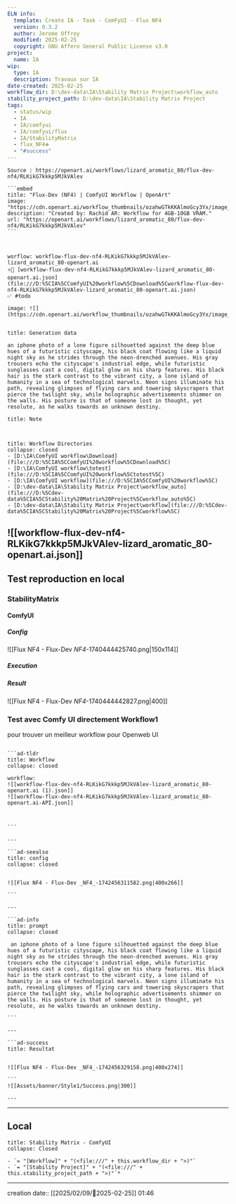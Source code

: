 ```yaml
---
ELN info:
  template: Create IA - Task - ComFyUI - Flux NF4
  version: 0.3.2
  author: Jerome Offroy
  modified: 2025-02-25
  copyright: GNU Affero General Public License v3.0
project:
  name: IA
wip:
  type: IA
  description: Travaux sur IA
date-created: 2025-02-25
workflow_dir: D:\dev-data\IA\Stability Matrix Project\workflow_auto
stability_project_path: D:\dev-data\IA\Stability Matrix Project
tags:
  - status/wip
  - IA
  - IA/comfyui
  - IA/comfyui/flux
  - IA/StabilityMatrix
  - flux_NF4➕
  - "#success"
---
```

``````ad-tip
Source : https://openart.ai/workflows/lizard_aromatic_80/flux-dev-nf4/RLKikG7kkkp5MJkVAlev

```embed 
title: "Flux-Dev (NF4) | ComfyUI Workflow | OpenArt"
image: "https://cdn.openart.ai/workflow_thumbnails/ozahwGTkKKAlmoGcy3Yx/image_zErkaJfs_1723411799672_raw.jpg"
description: "Created by: Rachid AR: Workflow for 4GB-10GB VRAM."
url: "https://openart.ai/workflows/lizard_aromatic_80/flux-dev-nf4/RLKikG7kkkp5MJkVAlev"
```



worflow: workflow-flux-dev-nf4-RLKikG7kkkp5MJkVAlev-lizard_aromatic_80-openart.ai
⭐🚧 [workflow-flux-dev-nf4-RLKikG7kkkp5MJkVAlev-lizard_aromatic_80-openart.ai.json](file:///D:%5CIA%5CComfyUI%20workflow%5CDownload%5Cworkflow-flux-dev-nf4-RLKikG7kkkp5MJkVAlev-lizard_aromatic_80-openart.ai.json)
✅ #todo

image: ![](https://cdn.openart.ai/workflow_thumbnails/ozahwGTkKKAlmoGcy3Yx/image_zErkaJfs_1723411799672_raw.jpg)


``````

````ad-quote
title: Generation data

an iphone photo of a lone figure silhouetted against the deep blue hues of a futuristic cityscape, his black coat flowing like a liquid night sky as he strides through the neon-drenched avenues. His gray trousers echo the cityscape's industrial edge, while futuristic sunglasses cast a cool, digital glow on his sharp features. His black hair is the stark contrast to the vibrant city, a lone island of humanity in a sea of technological marvels. Neon signs illuminate his path, revealing glimpses of flying cars and towering skyscrapers that pierce the twilight sky, while holographic advertisements shimmer on the walls. His posture is that of someone lost in thought, yet resolute, as he walks towards an unknown destiny.

````

```ad-note
title: Note



```
```ad-info
title: Workflow Directories
collapse: closed
- [D:\IA\ComfyUI workflow\Download](file:///D:%5CIA%5CComfyUI%20workflow%5CDownload%5C)
- [D:\IA\ComfyUI workflow\totest](file:///D:%5CIA%5CComfyUI%20workflow%5Ctotest%5C)
- [D:\IA\ComfyUI workflow](file:///D:%5CIA%5CComfyUI%20workflow%5C)
- [D:\dev-data\IA\Stability Matrix Project\workflow_auto](file:///D:%5Cdev-data%5CIA%5CStability%20Matrix%20Project%5Cworkflow_auto%5C)
- [D:\dev-data\IA\Stability Matrix Project\workflow](file:///D:%5Cdev-data%5CIA%5CStability%20Matrix%20Project%5Cworkflow%5C)
```

![[workflow-flux-dev-nf4-RLKikG7kkkp5MJkVAlev-lizard_aromatic_80-openart.ai.json]]
---


## Test reproduction en local
### StabilityMatrix


#### ComfyUI
##### Config
![[Flux NF4 - Flux-Dev _NF4_-1740444425740.png|150x114]]
##### Execution
##### Result
![[Flux NF4 - Flux-Dev _NF4_-1740444442827.png|400]]


### Test avec Comfy UI directement Workflow1
pour trouver un meilleur workflow pour  Openweb UI 


```````ad-success

```ad-tldr
title: Workflow
collapse: closed

workflow: 
![[workflow-flux-dev-nf4-RLKikG7kkkp5MJkVAlev-lizard_aromatic_80-openart.ai (1).json]]
![[workflow-flux-dev-nf4-RLKikG7kkkp5MJkVAlev-lizard_aromatic_80-openart.ai-API.json]]



```

---

```ad-seealso
title: config
collapse: closed


![[Flux NF4 - Flux-Dev _NF4_-1742456311582.png|400x266]]

```

---

```ad-info
title: prompt 
collapse: closed 

 an iphone photo of a lone figure silhouetted against the deep blue hues of a futuristic cityscape, his black coat flowing like a liquid night sky as he strides through the neon-drenched avenues. His gray trousers echo the cityscape's industrial edge, while futuristic sunglasses cast a cool, digital glow on his sharp features. His black hair is the stark contrast to the vibrant city, a lone island of humanity in a sea of technological marvels. Neon signs illuminate his path, revealing glimpses of flying cars and towering skyscrapers that pierce the twilight sky, while holographic advertisements shimmer on the walls. His posture is that of someone lost in thought, yet resolute, as he walks towards an unknown destiny.

```

---

```ad-success
title: Resultat 
 

![[Flux NF4 - Flux-Dev _NF4_-1742456329158.png|400x274]]

```
![[Assets/banner/Style1/Success.png|300]]

---

```````

---
## Local

```ad-tip
title: Stability Matrix - ComfyUI
collapse: Closed

- `= "[Workflow]" + "(<file:///" + this.workflow_dir + ">)"`
- `= "[Stability Project]" + "(<file:///" + this.stability_project_path + ">)"`*
```

---
creation date:: [[2025/02/09/📒2025-02-25]]  01:46

